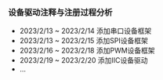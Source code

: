 ###   设备驱动注释与注册过程分析

- 2023/2/13 ~ 2023/2/14 添加串口设备框架
- 2023/2/13 ~ 2023/2/15 添加SPI设备框架
- 2023/2/16 ~ 2023/2/18 添加PWM设备框架
- 2023/2/19 ~ 2023/2/20 添加IIC设备驱动
- ...
